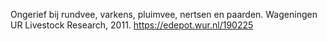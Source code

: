 Ongerief bij rundvee, varkens, pluimvee, nertsen en paarden. Wageningen UR Livestock Research, 2011. https://edepot.wur.nl/190225
